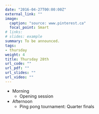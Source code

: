 ```yaml
---
date: "2016-04-27T00:00:00Z"
external_link: ""
image:
  caption: "source: www.pinterest.ca"
  focal_point: Smart
# links:
# slides: example
summary: To be announced.
tags:
- thursday
weight: 4
title: Thursday 28th
url_code: ""
url_pdf: ""
url_slides: ""
url_video: ""
---
```


* Morning
    - Opening session
* Afternoon
    - Ping pong tournament: Quarter finals
